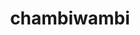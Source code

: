 ---
layout: dictionary_entry
title: chambiwambi
parent: Common Words
last_modified_date: 2021-11-06

see_also:
  - chambi
  - wambi
transcriptions:
  - tʃambiˈwambi
translations:
  - "big chicken"
etymology:
  Coined randomly.
examples:
  - bzo: "My chambi apried Seasame Street kharakter **Chambiwambi** [beas](bea)!"
    eng: "My favourite Seasame Street character is **Big Bird**!"
---